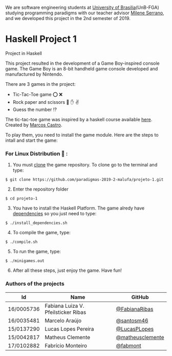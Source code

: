 We are software engineering students at [University of Brasilia](https://www.unb.br)(UnB-FGA) studying programming paradigms with our teacher advisor [Milene Serrano](https://github.com/mileneserrano), and we developed this project in the 2nd semester of 2019.

# Haskell Project 1
Project in Haskell 

This project resulted in the development of a Game Boy-inspired console game.
The Game Boy is an 8-bit handheld game console developed and manufactured by Nintendo.

There are 3 games in the project:

* Tic-Tac-Toe game :o: :x:
* Rock paper and scissors :facepunch: :hand: :v:
* Guess the number :interrobang:

The tic-tac-toe game was inspired by a haskell course available [here](https://www.udemy.com/course/curso-haskell/). Created by [Marcos Castro](https:\\github.com\marcoscastro). 

To play them, you need to install the game module. Here are the steps to intall and start the game:

### For Linux Distribution :penguin: :

1) You must [clone](https://help.github.com/en/articles/cloning-a-repository) the game repository. To clone go to the terminal and type:
~~~
$ git clone https://github.com/paradigmas-2019-2-malufa/projeto-1.git
~~~

2) Enter the repository folder
~~~
$ cd projeto-1
~~~

3) You have to install the Haskell Platform. The game alredy have [dependencies](https://github.com/paradigmas-2019-2-malufa/projeto-1/blob/master/install_dependencies.sh) so you just need to type:
~~~
$ ./install_dependencies.sh
~~~

4) To compile the game, type:
~~~
$ ./compile.sh
~~~

5) To run the game, type:
~~~
$ ./minigames.out
~~~

6) After all these steps, just enjoy the game. Have fun!

### Authors of the projects <br>

|Id|Name|GitHub|
|   --  |   --  |   --  |
|16/0005736|Fabiana Luiza V. Pfeilsticker Ribas|[@FabianaRibas](https://github.com/FabianaRibas)|
|16/0035481|Marcelo Araújo|[@santosm46](https://github.com/santosm46)|
|15/0137290|Lucas Lopes Pereira|[@LucasPLopes](https://github.com/LucasPLopes)|
|15/0042817|Matheus Clemente|[@matheusclemente](https://github.com/matheusclemente)|
|17/0102882|Fabrício Monteiro|[@fabmont](https://github.com/fabmont)|

